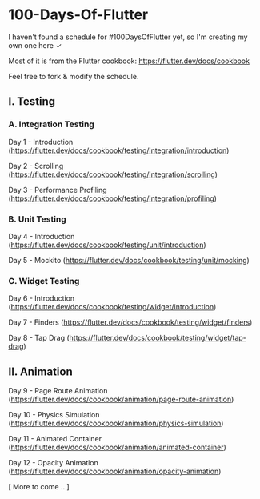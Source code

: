 # 100-Days-Of-Flutter

I haven't found a schedule for #100DaysOfFlutter yet, so I'm creating my own one here ✓

Most of it is from the Flutter cookbook: https://flutter.dev/docs/cookbook

Feel free to fork & modify the schedule.

<h2>I. Testing</h2>

<h3>A. Integration Testing</h3>

Day 1 - Introduction (https://flutter.dev/docs/cookbook/testing/integration/introduction)

Day 2 - Scrolling (https://flutter.dev/docs/cookbook/testing/integration/scrolling)

Day 3 - Performance Profiling (https://flutter.dev/docs/cookbook/testing/integration/profiling)

<h3>B. Unit Testing</h3>

Day 4 - Introduction (https://flutter.dev/docs/cookbook/testing/unit/introduction)

Day 5 - Mockito (https://flutter.dev/docs/cookbook/testing/unit/mocking)

<h3>C. Widget Testing</h3>

Day 6 - Introduction (https://flutter.dev/docs/cookbook/testing/widget/introduction)

Day 7 - Finders (https://flutter.dev/docs/cookbook/testing/widget/finders)

Day 8 - Tap Drag (https://flutter.dev/docs/cookbook/testing/widget/tap-drag)

<h2>II. Animation</h2>

Day 9 - Page Route Animation (https://flutter.dev/docs/cookbook/animation/page-route-animation)

Day 10 - Physics Simulation (https://flutter.dev/docs/cookbook/animation/physics-simulation)

Day 11 - Animated Container (https://flutter.dev/docs/cookbook/animation/animated-container)

Day 12 - Opacity Animation (https://flutter.dev/docs/cookbook/animation/opacity-animation)

[ More to come .. ]

